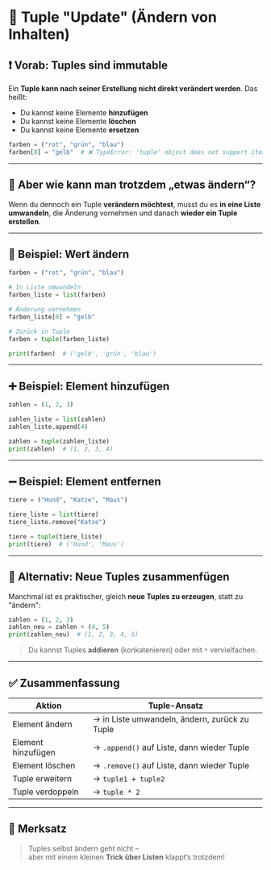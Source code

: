 # 🔄 Tuple "Update" (Ändern von Inhalten)

## ❗ Vorab: Tuples sind **immutable**

Ein **Tuple kann nach seiner Erstellung nicht direkt verändert werden**. Das heißt:

- Du kannst keine Elemente **hinzufügen**
- Du kannst keine Elemente **löschen**
- Du kannst keine Elemente **ersetzen**

```python
farben = ("rot", "grün", "blau")
farben[0] = "gelb"  # ❌ TypeError: 'tuple' object does not support item assignment
```

---

## 🧩 Aber wie kann man trotzdem „etwas ändern“?

Wenn du dennoch ein Tuple **verändern möchtest**, musst du es **in eine Liste umwandeln**, die Änderung vornehmen und danach **wieder ein Tuple erstellen**.

---

## 🔁 Beispiel: Wert ändern

```python
farben = ("rot", "grün", "blau")

# In Liste umwandeln
farben_liste = list(farben)

# Änderung vornehmen
farben_liste[0] = "gelb"

# Zurück in Tuple
farben = tuple(farben_liste)

print(farben)  # ('gelb', 'grün', 'blau')
```

---

## ➕ Beispiel: Element hinzufügen

```python
zahlen = (1, 2, 3)

zahlen_liste = list(zahlen)
zahlen_liste.append(4)

zahlen = tuple(zahlen_liste)
print(zahlen)  # (1, 2, 3, 4)
```

---

## ➖ Beispiel: Element entfernen

```python
tiere = ("Hund", "Katze", "Maus")

tiere_liste = list(tiere)
tiere_liste.remove("Katze")

tiere = tuple(tiere_liste)
print(tiere)  # ('Hund', 'Maus')
```

---

## 🧠 Alternativ: Neue Tuples zusammenfügen

Manchmal ist es praktischer, gleich **neue Tuples zu erzeugen**, statt zu "ändern":

```python
zahlen = (1, 2, 3)
zahlen_neu = zahlen + (4, 5)
print(zahlen_neu)  # (1, 2, 3, 4, 5)
```

> Du kannst Tuples **addieren** (konkatenieren) oder mit `*` vervielfachen.

---

## ✅ Zusammenfassung

| Aktion              | Tuple-Ansatz                                      |
|---------------------|---------------------------------------------------|
| Element ändern       | → in Liste umwandeln, ändern, zurück zu Tuple     |
| Element hinzufügen   | → `.append()` auf Liste, dann wieder Tuple        |
| Element löschen      | → `.remove()` auf Liste, dann wieder Tuple        |
| Tuple erweitern      | → `tuple1 + tuple2`                               |
| Tuple verdoppeln     | → `tuple * 2`                                     |

---

## 📌 Merksatz

> Tuples selbst ändern geht nicht –  
> aber mit einem kleinen **Trick über Listen** klappt’s trotzdem!